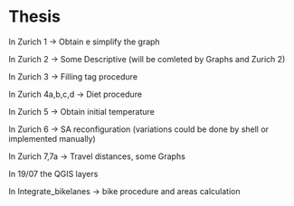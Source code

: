 # Thesis


In Zurich 1 -> Obtain e simplify the graph

In Zurich 2 -> Some Descriptive (will be comleted by Graphs and Zurich 2)

In Zurich 3 -> Filling tag procedure 

In Zurich 4a,b,c,d -> Diet procedure

In Zurich 5 -> Obtain initial temperature

In Zurich 6 -> SA reconfiguration (variations could be done by shell or implemented manually)

In Zurich 7,7a -> Travel distances, some Graphs

In 19/07 the QGIS layers

In Integrate_bikelanes -> bike procedure and areas calculation
